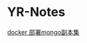# YR-Notes

[docker 部署mongo副本集](./docker-compose/deploy-a-replica-set-mongodb/deploy-a-replica-set-mongodb.md)

